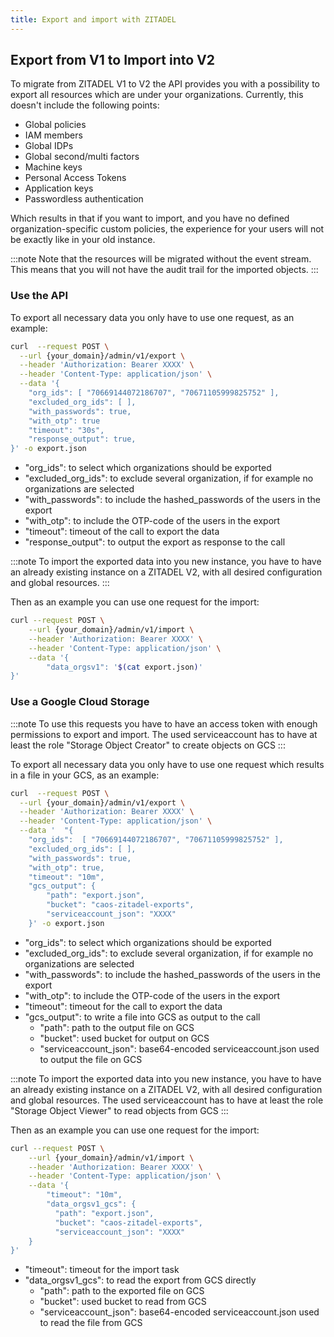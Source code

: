 ```yaml
---
title: Export and import with ZITADEL
---
```


## Export from V1 to Import into V2

To migrate from ZITADEL V1 to V2 the API provides you with a possibility to export all resources which are under your organizations.
Currently, this doesn't include the following points:

* Global policies
* IAM members
* Global IDPs
* Global second/multi factors
* Machine keys
* Personal Access Tokens
* Application keys
* Passwordless authentication

Which results in that if you want to import, and you have no defined organization-specific custom policies, the experience for your users will not be exactly like in your old instance.

:::note 
Note that the resources will be migrated without the event stream. This means that you will not have the audit trail for the imported objects.
:::

### Use the API

To export all necessary data you only have to use one request, as an example:

```bash
curl  --request POST \
  --url {your_domain}/admin/v1/export \
  --header 'Authorization: Bearer XXXX' \
  --header 'Content-Type: application/json' \
  --data '{    
    "org_ids": [ "70669144072186707", "70671105999825752" ],
    "excluded_org_ids": [ ],
    "with_passwords": true,
    "with_otp": true
	"timeout": "30s",
	"response_output": true,
}' -o export.json
```

* "org_ids": to select which organizations should be exported
* "excluded_org_ids": to exclude several organization, if for example no organizations are selected
* "with_passwords": to include the hashed_passwords of the users in the export 
* "with_otp": to include the OTP-code of the users in the export
* "timeout": timeout of the call to export the data
* "response_output": to output the export as response to the call

:::note 
To import the exported data into you new instance, you have to have an already existing instance on a ZITADEL V2, with all desired configuration and global resources.
:::

Then as an example you can use one request for the import:

```bash
curl --request POST \
    --url {your_domain}/admin/v1/import \
    --header 'Authorization: Bearer XXXX' \
    --header 'Content-Type: application/json' \
    --data '{
        "data_orgsv1": '$(cat export.json)'
}'
```

### Use a Google Cloud Storage

:::note 
To use this requests you have to have an access token with enough permissions to export and import.
The used serviceaccount has to have at least the role "Storage Object Creator" to create objects on GCS
:::

To export all necessary data you only have to use one request which results in a file in your GCS, as an example:

```bash
curl  --request POST \
  --url {your_domain}/admin/v1/export \
  --header 'Authorization: Bearer XXXX' \
  --header 'Content-Type: application/json' \
  --data '	"{
    "org_ids":  [ "70669144072186707", "70671105999825752" ],
	"excluded_org_ids": [ ],
	"with_passwords": true,
	"with_otp": true,
	"timeout": "10m",
	"gcs_output": {
		"path": "export.json",
		"bucket": "caos-zitadel-exports",
		"serviceaccount_json": "XXXX"
	}' -o export.json
```

* "org_ids": to select which organizations should be exported
* "excluded_org_ids": to exclude several organization, if for example no organizations are selected
* "with_passwords": to include the hashed_passwords of the users in the export
* "with_otp": to include the OTP-code of the users in the export
* "timeout": timeout for the call to export the data
* "gcs_output": to write a file into GCS as output to the call
  * "path": path to the output file on GCS
  * "bucket": used bucket for output on GCS
  * "serviceaccount_json": base64-encoded serviceaccount.json used to output the file on GCS

:::note
To import the exported data into you new instance, you have to have an already existing instance on a ZITADEL V2, with all desired configuration and global resources.
The used serviceaccount has to have at least the role "Storage Object Viewer" to read objects from GCS
:::

Then as an example you can use one request for the import:

```bash
curl --request POST \
    --url {your_domain}/admin/v1/import \
    --header 'Authorization: Bearer XXXX' \
    --header 'Content-Type: application/json' \
    --data '{
	    "timeout": "10m",
        "data_orgsv1_gcs": {
		  "path": "export.json",
		  "bucket": "caos-zitadel-exports",
		  "serviceaccount_json": "XXXX"
	}
}'
```

* "timeout": timeout for the import task
* "data_orgsv1_gcs": to read the export from GCS directly
    * "path": path to the exported file on GCS
    * "bucket": used bucket to read from GCS
    * "serviceaccount_json": base64-encoded serviceaccount.json used to read the file from GCS

